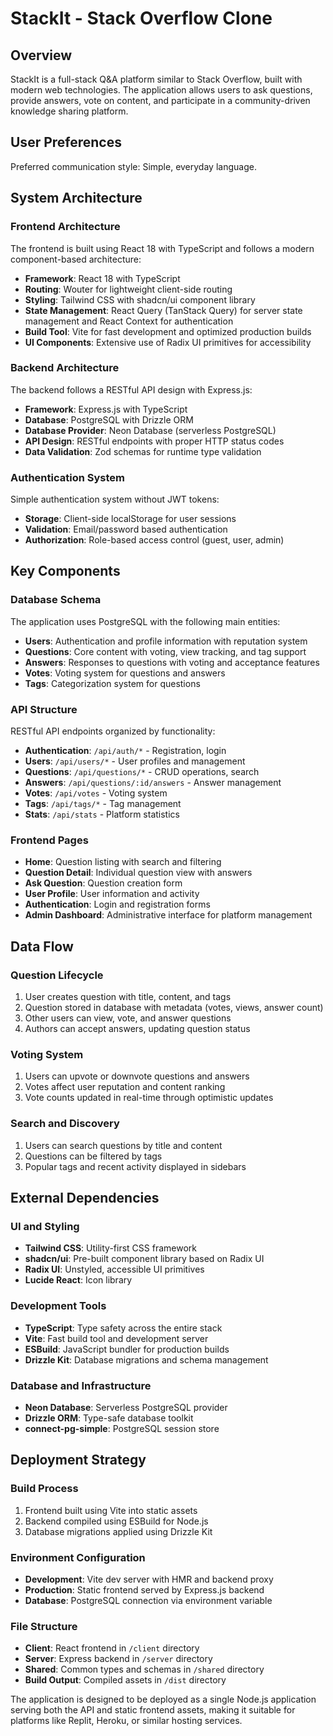 # StackIt - Stack Overflow Clone

## Overview

StackIt is a full-stack Q&A platform similar to Stack Overflow, built with modern web technologies. The application allows users to ask questions, provide answers, vote on content, and participate in a community-driven knowledge sharing platform.

## User Preferences

Preferred communication style: Simple, everyday language.

## System Architecture

### Frontend Architecture
The frontend is built using React 18 with TypeScript and follows a modern component-based architecture:

- **Framework**: React 18 with TypeScript
- **Routing**: Wouter for lightweight client-side routing
- **Styling**: Tailwind CSS with shadcn/ui component library
- **State Management**: React Query (TanStack Query) for server state management and React Context for authentication
- **Build Tool**: Vite for fast development and optimized production builds
- **UI Components**: Extensive use of Radix UI primitives for accessibility

### Backend Architecture
The backend follows a RESTful API design with Express.js:

- **Framework**: Express.js with TypeScript
- **Database**: PostgreSQL with Drizzle ORM
- **Database Provider**: Neon Database (serverless PostgreSQL)
- **API Design**: RESTful endpoints with proper HTTP status codes
- **Data Validation**: Zod schemas for runtime type validation

### Authentication System
Simple authentication system without JWT tokens:

- **Storage**: Client-side localStorage for user sessions
- **Validation**: Email/password based authentication
- **Authorization**: Role-based access control (guest, user, admin)

## Key Components

### Database Schema
The application uses PostgreSQL with the following main entities:

- **Users**: Authentication and profile information with reputation system
- **Questions**: Core content with voting, view tracking, and tag support
- **Answers**: Responses to questions with voting and acceptance features
- **Votes**: Voting system for questions and answers
- **Tags**: Categorization system for questions

### API Structure
RESTful API endpoints organized by functionality:

- **Authentication**: `/api/auth/*` - Registration, login
- **Users**: `/api/users/*` - User profiles and management
- **Questions**: `/api/questions/*` - CRUD operations, search
- **Answers**: `/api/questions/:id/answers` - Answer management
- **Votes**: `/api/votes` - Voting system
- **Tags**: `/api/tags/*` - Tag management
- **Stats**: `/api/stats` - Platform statistics

### Frontend Pages
- **Home**: Question listing with search and filtering
- **Question Detail**: Individual question view with answers
- **Ask Question**: Question creation form
- **User Profile**: User information and activity
- **Authentication**: Login and registration forms
- **Admin Dashboard**: Administrative interface for platform management

## Data Flow

### Question Lifecycle
1. User creates question with title, content, and tags
2. Question stored in database with metadata (votes, views, answer count)
3. Other users can view, vote, and answer questions
4. Authors can accept answers, updating question status

### Voting System
1. Users can upvote or downvote questions and answers
2. Votes affect user reputation and content ranking
3. Vote counts updated in real-time through optimistic updates

### Search and Discovery
1. Users can search questions by title and content
2. Questions can be filtered by tags
3. Popular tags and recent activity displayed in sidebars

## External Dependencies

### UI and Styling
- **Tailwind CSS**: Utility-first CSS framework
- **shadcn/ui**: Pre-built component library based on Radix UI
- **Radix UI**: Unstyled, accessible UI primitives
- **Lucide React**: Icon library

### Development Tools
- **TypeScript**: Type safety across the entire stack
- **Vite**: Fast build tool and development server
- **ESBuild**: JavaScript bundler for production builds
- **Drizzle Kit**: Database migrations and schema management

### Database and Infrastructure
- **Neon Database**: Serverless PostgreSQL provider
- **Drizzle ORM**: Type-safe database toolkit
- **connect-pg-simple**: PostgreSQL session store

## Deployment Strategy

### Build Process
1. Frontend built using Vite into static assets
2. Backend compiled using ESBuild for Node.js
3. Database migrations applied using Drizzle Kit

### Environment Configuration
- **Development**: Vite dev server with HMR and backend proxy
- **Production**: Static frontend served by Express.js backend
- **Database**: PostgreSQL connection via environment variable

### File Structure
- **Client**: React frontend in `/client` directory
- **Server**: Express backend in `/server` directory  
- **Shared**: Common types and schemas in `/shared` directory
- **Build Output**: Compiled assets in `/dist` directory

The application is designed to be deployed as a single Node.js application serving both the API and static frontend assets, making it suitable for platforms like Replit, Heroku, or similar hosting services.